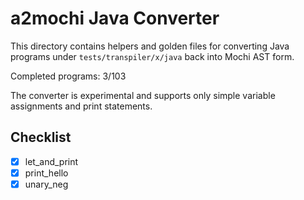 # a2mochi Java Converter

This directory contains helpers and golden files for converting Java programs under `tests/transpiler/x/java` back into Mochi AST form.

Completed programs: 3/103

The converter is experimental and supports only simple variable assignments and
print statements.

## Checklist
- [x] let_and_print
- [x] print_hello
- [x] unary_neg
